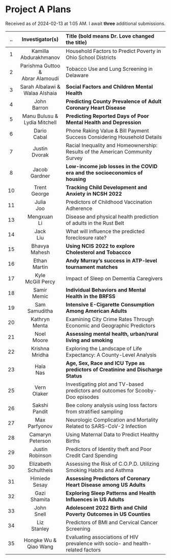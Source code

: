 # Project A Plans

Received as of 2024-02-13 at 1:05 AM. I await **three** additional submissions.

.. | Investigator(s) | Title (bold means Dr. Love changed the title)
:--: | :--------------: | :-----------------------------------------------------------
1 | Kamilla <br /> Abdurakhmanov | Household Factors to Predict Poverty in Ohio School Districts
2 | Parishma Guttoo & <br /> Abrar Alamoudi | Tobacco Use and Lung Screening in Delaware
3 | Sarah Albalawi & <br /> Walaa Alshaia | **Social Factors and Children Mental Health**
4 | John <br /> Barron | **Predicting County Prevalence of Adult Coronary Heart Disease**
5 | Manu Bulusu & <br /> Lydia Mitchell | **Predicting Reported Days of Poor Mental Health and Depression**
6 | Dario <br /> Cabal | Phone Raking Value & Bill Payment Success Considering Household Details
7 | Justin <br /> Dvorak | Racial Inequality and Homeownership: Results of the American Community Survey
8 | Jacob <br /> Gardner | **Low-income job losses in the COVID era and the socioeconomics of housing**
10 | Trent <br /> George | **Tracking Child Development and Anxiety in NCSH 2022**
11 | Julia <br /> Joo | Predictors of Childhood Vaccination Adherence
13 | Mengxuan <br /> Li | Disease and physical health prediction of adults in the Rust Belt
14 | Jack <br /> Liu | What will influence the predicted foreclosure rate?
15 | Bhavya <br /> Mahesh | **Using NCIS 2022 to explore Cholesterol and Tobaccco**
16 | Ethan <br /> Martin | **Andy Murray’s success in ATP-level tournament matches**
17 | Kyle <br /> McGill Percy | Impact of Sleep on Dementia Caregivers
18 | Samir <br /> Memic | **Individual Behaviors and Mental Health in the BRFSS**
19 | Sam <br /> Samuditha | **Intensive E-Cigarette Consumption Among American Adults**
20 | Kathryn <br /> Menta | Examining City Crime Rates Through Economic and Geographic Predictors
21 | Noel <br /> Moore | **Assessing mental health, urban/rural living and smoking**
22 | Krishna <br /> Mridha | Exploring the Landscape of Life Expectancy: A County-Level Analysis
23 | Hala <br /> Nas | **Age, Sex, Race and ICU Type as predictors of Creatinine and Discharge Status**
25 | Vern <br /> Olaker | Investigating plot and TV-based predictors and outcomes for Scooby-Doo episodes
26 | Sakshi <br /> Pandit | Bee colony analysis using loss factors from stratified sampling
27 | Max <br /> Parfyonov | Neurologic Complication and Mortality Related to SARS-CoV-2 Infection
28 | Camaryn <br /> Peterson | Using Maternal Data to Predict Healthy Births
29 | Justin <br /> Robinson | Predictors of Identity theft and Poor Credit Card Spending
30 | Elizabeth <br /> Schultheis | Assessing the Risk of C.O.P.D. Utilizing Smoking Habits and Asthma
31 | Himiede <br /> Sesay | **Assessing Predictors of Coronary Heart Disease among US Adults**
32 | Gazi <br /> Shamita | **Exploring Sleep Patterns and Health Influences in US Adults**
33 | John <br /> Snell | **Adolescent 2022 Birth and Child Poverty Outcomes in US Counties**
34 | Liz <br /> Stanley | Predictors of BMI and Cervical Cancer Screening
35 | Hongke Wu & <br /> Qiao Wang | Evaluating associations of HIV prevalence with socio- and health-related factors

